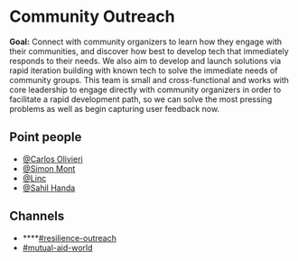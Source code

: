 # Community Outreach

**Goal:** Connect with community organizers to learn how they engage with their communities, and discover how best to develop tech that immediately responds to their needs. We also aim to develop and launch solutions via rapid iteration building with known tech to solve the immediate needs of community groups. This team is small and cross-functional and works with core leadership to engage directly with community organizers in order to facilitate a rapid development path, so we can solve the most pressing problems as well as begin capturing user feedback now.

## **Point people**

* [@Carlos Olivieri](https://mutualaidworld.slack.com/team/UVDH8AFDG)
* [@Simon Mont](https://mutualaidworld.slack.com/team/U01095DAY3E)
* [@Linc](https://mutualaidworld.slack.com/team/UVDGL2V97)
* [@Sahil Handa](https://mutualaidworld.slack.com/team/U0100P6QGQJ)

## **Channels**

* \*\*\*\*[\#resilience-outreach](https://mutualaidworld.slack.com/archives/C011FNU7TPG)
* [\#mutual-aid-world](https://mutualaidworld.slack.com/archives/C010956QQJY)

